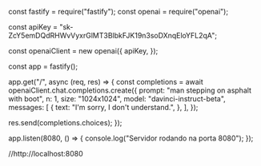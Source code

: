 const fastify = require("fastify");
const openai = require("openai");

const apiKey = "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";

const openaiClient = new openai({
apiKey,
});

const app = fastify();

app.get("/", async (req, res) => {
const completions = await openaiClient.chat.completions.create({
prompt: "man stepping on asphalt with boot",
n: 1,
size: "1024x1024",
model: "davinci-instruct-beta",
messages: [
{
text: "I'm sorry, I don't understand.",
},
],
});

res.send(completions.choices);
});

app.listen(8080, () => {
console.log("Servidor rodando na porta 8080");
});

//http://localhost:8080

